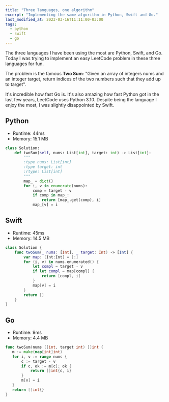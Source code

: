 ```yaml
---
title: "Three languages, one algorithm"
excerpt: "Implementing the same algorithm in Python, Swift and Go."
last_modified_at: 2023-03-16T11:11:00-03:00
tags: 
  - python
  - swift
  - go
---
```


The three languages I have been using the most are Python, Swift, and Go. Today I was trying to implement an easy LeetCode problem in these three languages for fun.

The problem is the famous **Two Sum**: "Given an array of integers nums and an integer target, return indices of the two numbers such that they add up to target".

It's incredible how fast Go is. It's also amazing how fast Python got in the last few years, LeetCode uses Python 3.10. Despite being the language I enjoy the most, I was slightly disappointed by Swift.

## Python

* Runtime: 44ms
* Memory: 15.1 MB

```python
class Solution:
    def twoSum(self, nums: List[int], target: int) -> List[int]:
        """
        :type nums: List[int]
        :type target: int
        :rtype: List[int]
        """
        map_ = dict()
        for i, v in enumerate(nums):
            comp = target - v
            if comp in map_:
                return [map_.get(comp), i]
            map_[v] = i        
```

## Swift

* Runtime: 45ms
* Memory: 14.5 MB

```swift
class Solution {
    func twoSum(_ nums: [Int], _ target: Int) -> [Int] {
        var map: [Int:Int] = [:]
        for (i, v) in nums.enumerated() {
            let compl = target - v
            if let compl = map[compl] {
                return [compl, i]
            }
            map[v] = i
        }
        return []
    }
}
```

## Go

* Runtime: 9ms
* Memory: 4.4 MB

```go
func twoSum(nums []int, target int) []int {
   m := make(map[int]int)
   for i, v := range nums {
       c := target - v
       if c, ok := m[c]; ok {
           return []int{c, i}
       }
       m[v] = i
   }
   return []int{}
}
```
